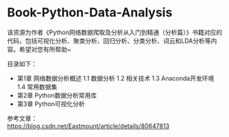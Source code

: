 # Book-Python-Data-Analysis
该资源为作者《Python网络数据爬取及分析从入门到精通（分析篇）》书籍对应的代码，包括可视化分析、聚类分析、回归分析、分类分析、词云和LDA分析等内容。希望对您有所帮助~

目录如下：
- 第1章 网络数据分析概述
1.1 数据分析
1.2 相关技术
1.3 Anaconda开发环境
1.4 常用数据集
- 第2章 Python数据分析常用库
- 第3章 Python可视化分析


参考文章：<br />
https://blog.csdn.net/Eastmount/article/details/80647813
